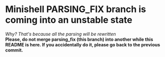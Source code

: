 # Minishell PARSING_FIX branch is coming into an unstable state
_Why? That's because all the parsing will be rewritten_  
**Please, do not merge parsing_fix (this branch) into another while this README is here. If you accidentally do it, please go back to the previous commit.**